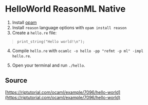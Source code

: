 # HelloWorld ReasonML Native

1. Install [opam](https://opam.ocaml.org/)
2. Install `reason` language options with `opam install reason`
3. Create a `hello.re` file:

> ```reason
> print_string("Hello world!\n");
> ```

4. Compile `hello.re` with `ocamlc -o hello -pp "refmt -p ml" -impl hello.re`.

5. Open your terminal and run `./hello`.

## Source

[https://riptutorial.com/ocaml/example/7096/hello-world](https://riptutorial.com/ocaml/example/7096/hello-world)
